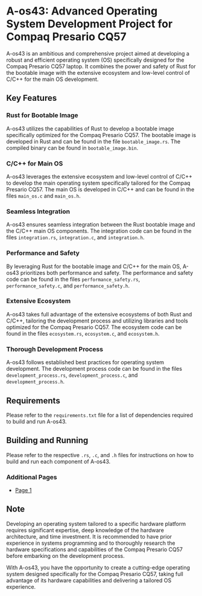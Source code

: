 # A-os43: Advanced Operating System Development Project for Compaq Presario CQ57

A-os43 is an ambitious and comprehensive project aimed at developing a robust and efficient operating system (OS) specifically designed for the Compaq Presario CQ57 laptop. It combines the power and safety of Rust for the bootable image with the extensive ecosystem and low-level control of C/C++ for the main OS development.

## Key Features

### Rust for Bootable Image

A-os43 utilizes the capabilities of Rust to develop a bootable image specifically optimized for the Compaq Presario CQ57. The bootable image is developed in Rust and can be found in the file `bootable_image.rs`. The compiled binary can be found in `bootable_image.bin`.

### C/C++ for Main OS

A-os43 leverages the extensive ecosystem and low-level control of C/C++ to develop the main operating system specifically tailored for the Compaq Presario CQ57. The main OS is developed in C/C++ and can be found in the files `main_os.c` and `main_os.h`.

### Seamless Integration

A-os43 ensures seamless integration between the Rust bootable image and the C/C++ main OS components. The integration code can be found in the files `integration.rs`, `integration.c`, and `integration.h`.

### Performance and Safety

By leveraging Rust for the bootable image and C/C++ for the main OS, A-os43 prioritizes both performance and safety. The performance and safety code can be found in the files `performance_safety.rs`, `performance_safety.c`, and `performance_safety.h`.

### Extensive Ecosystem

A-os43 takes full advantage of the extensive ecosystems of both Rust and C/C++, tailoring the development process and utilizing libraries and tools optimized for the Compaq Presario CQ57. The ecosystem code can be found in the files `ecosystem.rs`, `ecosystem.c`, and `ecosystem.h`.

### Thorough Development Process

A-os43 follows established best practices for operating system development. The development process code can be found in the files `development_process.rs`, `development_process.c`, and `development_process.h`.

## Requirements

Please refer to the `requirements.txt` file for a list of dependencies required to build and run A-os43.

## Building and Running

Please refer to the respective `.rs`, `.c`, and `.h` files for instructions on how to build and run each component of A-os43.

### Additional Pages
- [Page 1](static/page1.html)

## Note

Developing an operating system tailored to a specific hardware platform requires significant expertise, deep knowledge of the hardware architecture, and time investment. It is recommended to have prior experience in systems programming and to thoroughly research the hardware specifications and capabilities of the Compaq Presario CQ57 before embarking on the development process.

With A-os43, you have the opportunity to create a cutting-edge operating system designed specifically for the Compaq Presario CQ57, taking full advantage of its hardware capabilities and delivering a tailored OS experience.